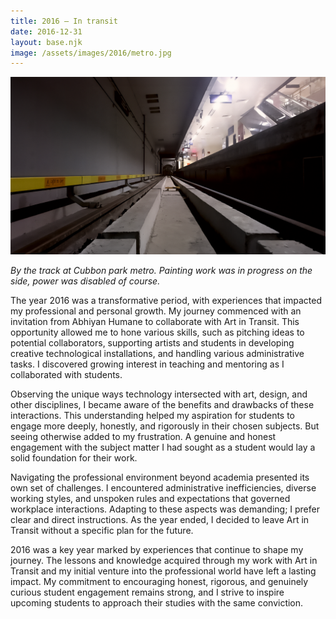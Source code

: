 ```yaml
---
title: 2016 — In transit
date: 2016-12-31
layout: base.njk
image: /assets/images/2016/metro.jpg
--- 
```


<img src="/assets/images/2016/metro.jpg"/>

_By the track at Cubbon park metro. Painting work was in progress on the side, power was disabled of course._

The year 2016 was a transformative period, with experiences that impacted my professional and personal growth. My journey commenced with an invitation from Abhiyan Humane to collaborate with Art in Transit. This opportunity allowed me to hone various skills, such as pitching ideas to potential collaborators, supporting artists and students in developing creative technological installations, and handling various administrative tasks. I discovered growing interest in teaching and mentoring as I collaborated with students.

Observing the unique ways technology intersected with art, design, and other disciplines, I became aware of the benefits and drawbacks of these interactions. This understanding helped my aspiration for students to engage more deeply, honestly, and rigorously in their chosen subjects. But seeing otherwise added to my frustration. A genuine and honest engagement with the subject matter I had sought as a student would lay a solid foundation for their work.

Navigating the professional environment beyond academia presented its own set of challenges. I encountered administrative inefficiencies, diverse working styles, and unspoken rules and expectations that governed workplace interactions. Adapting to these aspects was demanding; I prefer clear and direct instructions. As the year ended, I decided to leave Art in Transit without a specific plan for the future.

2016 was a key year marked by experiences that continue to shape my journey. The lessons and knowledge acquired through my work with Art in Transit and my initial venture into the professional world have left a lasting impact. My commitment to encouraging honest, rigorous, and genuinely curious student engagement remains strong, and I strive to inspire upcoming students to approach their studies with the same conviction.